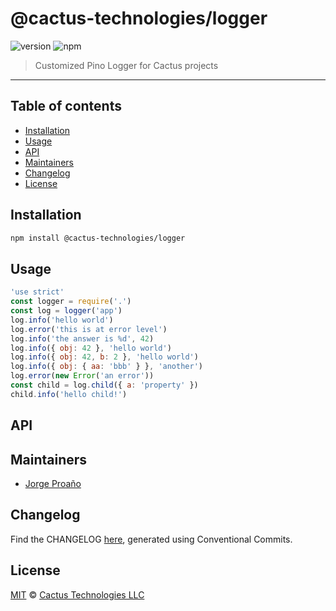 # @cactus-technologies/logger

![version](https://img.shields.io/badge/version-2.1.3-green.svg)
![npm](https://img.shields.io/badge/npm-private-red.svg)

> Customized Pino Logger for Cactus projects

---

## Table of contents

-   [Installation](#installation)
-   [Usage](#usage)
-   [API](#api)
-   [Maintainers](#maintainers)
-   [Changelog](#changelog)
-   [License](#license)

## Installation

```sh
npm install @cactus-technologies/logger
```

## Usage

```javascript
'use strict'
const logger = require('.')
const log = logger('app')
log.info('hello world')
log.error('this is at error level')
log.info('the answer is %d', 42)
log.info({ obj: 42 }, 'hello world')
log.info({ obj: 42, b: 2 }, 'hello world')
log.info({ obj: { aa: 'bbb' } }, 'another')
log.error(new Error('an error'))
const child = log.child({ a: 'property' })
child.info('hello child!')
```

## API

## Maintainers

-   [Jorge Proaño](http://www.hidden-node-problem.com)

## Changelog

Find the CHANGELOG [here](CHANGELOG.md), generated using Conventional Commits.

## License

[MIT](LICENSE) © [Cactus Technologies LLC](http://www.cactus.is)
